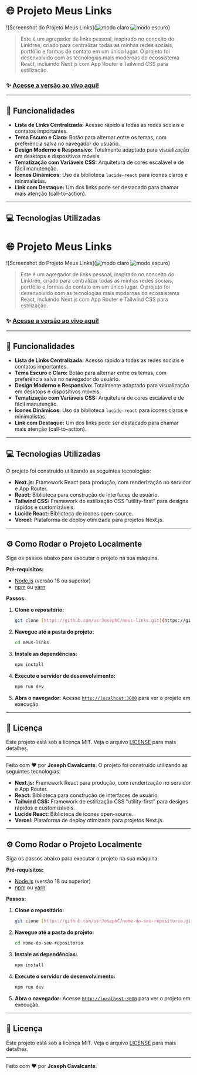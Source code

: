 # 🌐 Projeto Meus Links

![Screenshot do Projeto Meus Links](![modo claro](image.png) ![modo escuro](image-1.png))

> Este é um agregador de links pessoal, inspirado no conceito do Linktree, criado para centralizar todas as minhas redes sociais, portfólio e formas de contato em um único lugar. O projeto foi desenvolvido com as tecnologias mais modernas do ecossistema React, incluindo Next.js com App Router e Tailwind CSS para estilização.

### ✨ [Acesse a versão ao vivo aqui!](https://seu-link-publicado.vercel.app/)



---

## 🚀 Funcionalidades

- **Lista de Links Centralizada:** Acesso rápido a todas as redes sociais e contatos importantes.
- **Tema Escuro e Claro:** Botão para alternar entre os temas, com preferência salva no navegador do usuário.
- **Design Moderno e Responsivo:** Totalmente adaptado para visualização em desktops e dispositivos móveis.
- **Tematização com Variáveis CSS:** Arquitetura de cores escalável e de fácil manutenção.
- **Ícones Dinâmicos:** Uso da biblioteca `lucide-react` para ícones claros e minimalistas.
- **Link com Destaque:** Um dos links pode ser destacado para chamar mais atenção (call-to-action).

---

## 💻 Tecnologias Utilizadas
# 🌐 Projeto Meus Links

![Screenshot do Projeto Meus Links](![modo claro](image.png) ![modo escuro](image-1.png))

> Este é um agregador de links pessoal, inspirado no conceito do Linktree, criado para centralizar todas as minhas redes sociais, portfólio e formas de contato em um único lugar. O projeto foi desenvolvido com as tecnologias mais modernas do ecossistema React, incluindo Next.js com App Router e Tailwind CSS para estilização.

### ✨ [Acesse a versão ao vivo aqui!](https://seu-link-publicado.vercel.app/)



---

## 🚀 Funcionalidades

- **Lista de Links Centralizada:** Acesso rápido a todas as redes sociais e contatos importantes.
- **Tema Escuro e Claro:** Botão para alternar entre os temas, com preferência salva no navegador do usuário.
- **Design Moderno e Responsivo:** Totalmente adaptado para visualização em desktops e dispositivos móveis.
- **Tematização com Variáveis CSS:** Arquitetura de cores escalável e de fácil manutenção.
- **Ícones Dinâmicos:** Uso da biblioteca `lucide-react` para ícones claros e minimalistas.
- **Link com Destaque:** Um dos links pode ser destacado para chamar mais atenção (call-to-action).

---

## 💻 Tecnologias Utilizadas

O projeto foi construído utilizando as seguintes tecnologias:

- **Next.js:** Framework React para produção, com renderização no servidor e App Router.
- **React:** Biblioteca para construção de interfaces de usuário.
- **Tailwind CSS:** Framework de estilização CSS "utility-first" para designs rápidos e customizáveis.
- **Lucide React:** Biblioteca de ícones open-source.
- **Vercel:** Plataforma de deploy otimizada para projetos Next.js.

---

## ⚙️ Como Rodar o Projeto Localmente

Siga os passos abaixo para executar o projeto na sua máquina.

**Pré-requisitos:**
- [Node.js](https://nodejs.org/en/) (versão 18 ou superior)
- [npm](https://www.npmjs.com/) ou [yarn](https://yarnpkg.com/)

**Passos:**

1.  **Clone o repositório:**
    ```bash
    git clone [https://github.com/usrJosephC/meus-links.git](https://github.com/usrJosephC/meus-links.git)
    ```

2.  **Navegue até a pasta do projeto:**
    ```bash
    cd meus-links
    ```

3.  **Instale as dependências:**
    ```bash
    npm install
    ```

4.  **Execute o servidor de desenvolvimento:**
    ```bash
    npm run dev
    ```

5.  **Abra o navegador:**
    Acesse [`http://localhost:3000`](http://localhost:3000) para ver o projeto em execução.

---

## 📄 Licença

Este projeto está sob a licença MIT. Veja o arquivo [LICENSE](LICENSE) para mais detalhes.

---

Feito com ❤️ por **Joseph Cavalcante**.
O projeto foi construído utilizando as seguintes tecnologias:

- **Next.js:** Framework React para produção, com renderização no servidor e App Router.
- **React:** Biblioteca para construção de interfaces de usuário.
- **Tailwind CSS:** Framework de estilização CSS "utility-first" para designs rápidos e customizáveis.
- **Lucide React:** Biblioteca de ícones open-source.
- **Vercel:** Plataforma de deploy otimizada para projetos Next.js.

---

## ⚙️ Como Rodar o Projeto Localmente

Siga os passos abaixo para executar o projeto na sua máquina.

**Pré-requisitos:**
- [Node.js](https://nodejs.org/en/) (versão 18 ou superior)
- [npm](https://www.npmjs.com/) ou [yarn](https://yarnpkg.com/)

**Passos:**

1.  **Clone o repositório:**
    ```bash
    git clone [https://github.com/usrJosephC/nome-do-seu-repositorio.git](https://github.com/usrJosephC/nome-do-seu-repositorio.git)
    ```

2.  **Navegue até a pasta do projeto:**
    ```bash
    cd nome-do-seu-repositorio
    ```

3.  **Instale as dependências:**
    ```bash
    npm install
    ```

4.  **Execute o servidor de desenvolvimento:**
    ```bash
    npm run dev
    ```

5.  **Abra o navegador:**
    Acesse [`http://localhost:3000`](http://localhost:3000) para ver o projeto em execução.

---

## 📄 Licença

Este projeto está sob a licença MIT. Veja o arquivo [LICENSE](LICENSE) para mais detalhes.

---

Feito com ❤️ por **Joseph Cavalcante**.